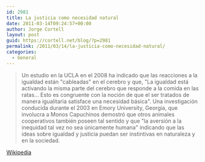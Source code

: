 ```yaml
---
id: 2981
title: La justicia como necesidad natural
date: 2011-03-14T09:24:57+00:00
author: Jorge Cortell
layout: post
guid: https://cortell.net/blog/?p=2981
permalink: /2011/03/14/la-justicia-como-necesidad-natural/
categories:
  - General
---
```

> Un estudio en la UCLA en el 2008 ha indicado que las reacciones a la igualdad están "cableadas" en el cerebro y que, "La igualdad está activando la misma parte del cerebro que responde a la comida en las ratas... Esto es congruente con la noción de que el ser tratados de manera igualitaria satisface una necesidad básica". Una investigación conducida durante el 2003 en Emory University, Georgia, que involucra a Monos Capuchinos demostró que otros animales cooperativos también poseen tal sentido y que "la aversión a la inequidad tal vez no sea únicamente humana" indicando que las ideas sobre igualdad y justicia puedan ser instintivas en naturaleza y en la sociedad.
  
> [](https://es.wikipedia.org/wiki/Justicia)

[Wikipedia](https://es.wikipedia.org/wiki/Justicia)